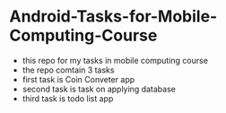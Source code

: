 # Android-Tasks-for-Mobile-Computing-Course
* this repo for my tasks in mobile computing course 
* the repo comtain 3 tasks
* first task is Coin Conveter app 
* second task is task on applying database 
* third task is todo list app 
